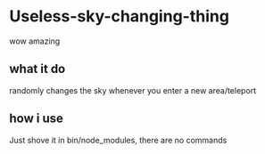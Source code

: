 # Useless-sky-changing-thing
wow amazing

## what it do
randomly changes the sky whenever you enter a new area/teleport

## how i use
Just shove it in bin/node_modules, there are no commands
